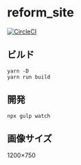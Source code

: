 # reform_site

[![CircleCI](https://circleci.com/gh/EcoKamiken/reform_site/tree/master.svg?style=svg)](https://circleci.com/gh/EcoKamiken/reform_site/tree/master)

## ビルド

```shell
yarn -D
yarn run build
```

## 開発

```shell
npx gulp watch
```

## 画像サイズ

1200×750
